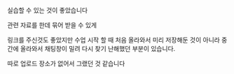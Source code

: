 실습할 수 있는 것이 좋았습니다

관련 자료를 한데 묶어 받을 수 있게

링크를 주신것도 좋았지만 수업 시작 할 때 처음 올라와서 미리 저장해둔 것이 아니라 중간에 올라와서 채팅창이 밀려 다시 찾기 난해했던 부분이 있습니다.

따로 업로드 장소가 없어서 그랬던 것 같습니다